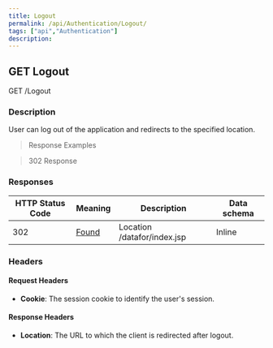 ```yaml
---
title: Logout
permalink: /api/Authentication/Logout/
tags: ["api","Authentication"]
description: 
---
```


## GET Logout

GET /Logout

### Description
User can log out of the application and redirects to the specified location.

> Response Examples

> 302 Response

### Responses

|HTTP Status Code |Meaning| Description                |Data schema|
|---|---|----------------------------|---|
|302|[Found](https://tools.ietf.org/html/rfc7231#section-6.4.3)|Location /datafor/index.jsp |Inline|

### Headers

#### Request Headers
- **Cookie**: The session cookie to identify the user's session.

#### Response Headers
- **Location**: The URL to which the client is redirected after logout.


